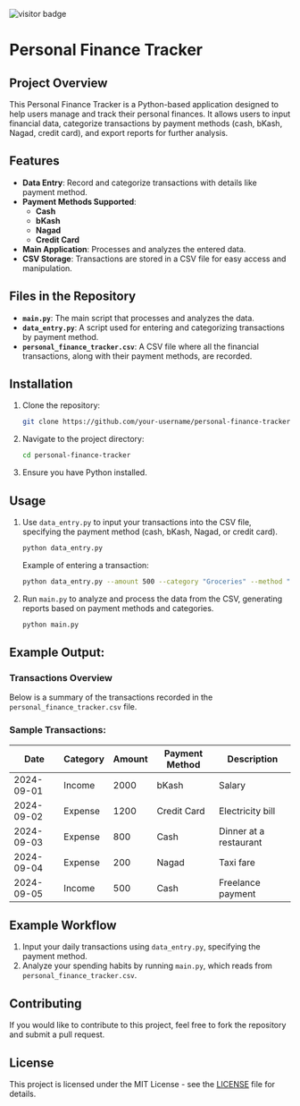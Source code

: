 ![visitor badge](https://github.com/raka788/personal-finance-tracker)

# Personal Finance Tracker

## Project Overview
This Personal Finance Tracker is a Python-based application designed to help users manage and track their personal finances. It allows users to input financial data, categorize transactions by payment methods (cash, bKash, Nagad, credit card), and export reports for further analysis.

## Features
- **Data Entry**: Record and categorize transactions with details like payment method.
- **Payment Methods Supported**:
  - **Cash**
  - **bKash**
  - **Nagad**
  - **Credit Card**
- **Main Application**: Processes and analyzes the entered data.
- **CSV Storage**: Transactions are stored in a CSV file for easy access and manipulation.

## Files in the Repository
- **`main.py`**: The main script that processes and analyzes the data.
- **`data_entry.py`**: A script used for entering and categorizing transactions by payment method.
- **`personal_finance_tracker.csv`**: A CSV file where all the financial transactions, along with their payment methods, are recorded.

## Installation
1. Clone the repository:
    ```bash
    git clone https://github.com/your-username/personal-finance-tracker.git
    ```
2. Navigate to the project directory:
    ```bash
    cd personal-finance-tracker
    ```
3. Ensure you have Python installed. 
## Usage
1. Use `data_entry.py` to input your transactions into the CSV file, specifying the payment method (cash, bKash, Nagad, or credit card).
    ```bash
    python data_entry.py
    ```
    Example of entering a transaction:
    ```bash
    python data_entry.py --amount 500 --category "Groceries" --method "bKash"
    ```
2. Run `main.py` to analyze and process the data from the CSV, generating reports based on payment methods and categories.
    ```bash
    python main.py
    ```


##  Example Output:

### Transactions Overview
Below is a summary of the transactions recorded in the `personal_finance_tracker.csv` file.

### Sample Transactions:
| Date       | Category | Amount | Payment Method | Description         |
|------------|----------|--------|----------------|---------------------|
| 2024-09-01 | Income   | 2000   | bKash          | Salary              |
| 2024-09-02 | Expense  | 1200   | Credit Card    | Electricity bill    |
| 2024-09-03 | Expense  | 800    | Cash           | Dinner at a restaurant |
| 2024-09-04 | Expense  | 200    | Nagad          | Taxi fare           |
| 2024-09-05 | Income   | 500    | Cash           | Freelance payment   |
## Example Workflow
1. Input your daily transactions using `data_entry.py`, specifying the payment method.
2. Analyze your spending habits by running `main.py`, which reads from `personal_finance_tracker.csv`.
## Contributing
If you would like to contribute to this project, feel free to fork the repository and submit a pull request.

## License
This project is licensed under the MIT License - see the [LICENSE](LICENSE) file for details.




